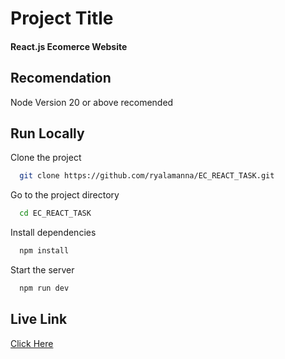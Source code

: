 # Project Title

#### React.js Ecomerce Website


## Recomendation

Node Version 20 or above recomended

## Run Locally

Clone the project

```bash
  git clone https://github.com/ryalamanna/EC_REACT_TASK.git
```

Go to the project directory

```bash
  cd EC_REACT_TASK
```

Install dependencies

```bash
  npm install
```

Start the server

```bash
  npm run dev
```

## Live Link

[Click Here](https://ec-react-task.vercel.app/) 